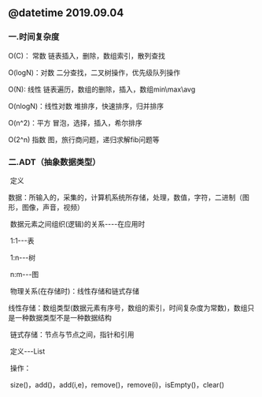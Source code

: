 ## @datetime 2019.09.04

### 一.时间复杂度

O(C)： 常数	链表插入，删除，数组索引，散列查找

O(logN)：对数	二分查找，二叉树操作，优先级队列操作

O(N):	线性	链表遍历，数组的删除，插入，数组min\max\avg

O(nlogN)：线性对数	堆排序，快速排序，归并排序

O(n^2)：平方	冒泡，选择，插入，希尔排序

O(2^n)	指数	图，旅行商问题，递归求解fib问题等

### 二.ADT（抽象数据类型）

​	定义

​			数据：所输入的，采集的，计算机系统所存储，处理，数值，字符，二进制（图形，图像，声音，视频）

​			数据元素之间组织(逻辑)的关系----在应用时

​			1:1---表

​			1:n---树

​			n:m---图

​			物理关系(在存储时)：线性存储和链式存储

​			线性存储：数组类型(数据元素有序号，数组的索引，时间复杂度为常数)，数组只是一种数据类型不是一种数据结构

​			链式存储：节点与节点之间，指针和引用						

​			定义---List

​				操作：

​						size()，add()，add(i,e)，remove()，remove(i)，isEmpty()，clear()

​						

​	
